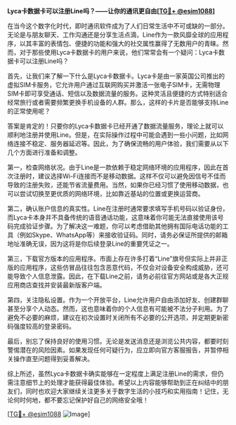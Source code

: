 **Lyca卡数据卡可以注册Line吗？——让你的通讯更自由[[TG💪+ @esim1088](https://t.me/s/esim1088)]**

在当今这个数字化时代，即时通讯软件成为了人们日常生活中不可或缺的一部分。无论是与朋友聊天、工作沟通还是分享生活点滴，Line作为一款风靡全球的应用程序，以其丰富的表情包、便捷的功能和强大的社交属性赢得了无数用户的青睐。然而，对于那些使用Lyca卡数据卡的用户来说，他们常常会有一个疑问：Lyca卡数据卡可以注册Line吗？

首先，让我们来了解一下什么是Lyca卡数据卡。Lyca卡是由一家英国公司推出的虚拟SIM卡服务，它允许用户通过互联网购买并激活一张电子SIM卡，无需物理SIM卡即可享受通话、短信以及数据流量的服务。这种灵活且便捷的方式特别适合经常旅行或者需要频繁更换手机设备的人群。那么，这样的卡片是否能够支持Line的正常使用呢？

答案是肯定的！只要你的Lyca卡数据卡已经开通了数据流量服务，理论上就可以顺利地注册并使用Line。但是，在实际操作过程中可能会遇到一些小问题，比如网络连接不稳定、服务器延迟等。因此，为了确保流畅的用户体验，我们需要从以下几个方面进行准备和调整。

第一，检查网络状况。由于Line是一款依赖于稳定网络环境的应用程序，因此在首次注册时，建议选择Wi-Fi连接而不是移动数据。这样不仅可以避免因信号不佳而导致的注册失败，还能节省流量费用。当然，如果你已经习惯了使用移动数据，也可以尝试切换至更优质的网络环境，比如靠近基站的位置或更换运营商。

第二，确认账户信息的真实性。Line在注册时通常要求填写手机号码以验证身份，而Lyca卡本身并不具备传统的语音通话功能，这意味着你可能无法直接使用该号码完成验证步骤。为了解决这一难题，你可以考虑借助其他拥有国际电话功能的工具（例如Skype、WhatsApp等）来接收验证码。同时，请务必保证所提供的邮箱地址准确无误，因为这将是你后续登录Line的重要凭证之一。

第三，下载官方版本的应用程序。市面上存在许多打着“Line”旗号但实际上并非正版的应用程序，这些仿冒品往往包含恶意代码，不仅会对设备安全构成威胁，还可能导致个人信息泄露。因此，在下载Line之前，请务必前往官方网站或是各大正规应用商店查找并安装最新版客户端。

第四，关注隐私设置。作为一个开放平台，Line允许用户自由添加好友、创建群聊甚至分享个人动态。然而，这也意味着你的个人信息有可能被不法分子利用。为了避免不必要的麻烦，建议在初次设置时关闭所有不必要的公开选项，并定期更新密码强度较高的登录密码。

最后，别忘了保持良好的使用习惯。无论是发送消息还是浏览公共内容，都要时刻警惕潜在的风险因素。如果发现任何可疑行为，应立即向官方客服报告，并暂停相关操作直至问题得到妥善解决。

综上所述，虽然Lyca卡数据卡确实能够在一定程度上满足注册Line的需求，但仍需注意细节上的处理才能获得最佳体验。希望以上内容能够帮助到正在纠结中的朋友们，同时也欢迎大家继续关注更多关于数字生活的小技巧和实用指南！记住，无论何时何地，都不要忘记保护好自己的网络安全哦！

[[TG💪+ @esim1088](https://t.me/s/esim1088) ![Image](https://i.postimg.cc/4NQfJmqS/Snipaste-2025-05-13-00-14-12.png)]